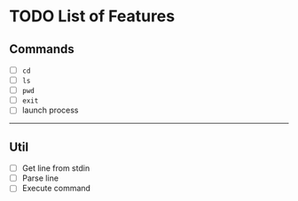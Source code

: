 # TODO List of Features


## Commands

- [ ] `cd`
- [ ] `ls`
- [ ] `pwd`
- [ ] `exit`
- [ ] launch process

---

## Util

- [ ] Get line from stdin
- [ ] Parse line
- [ ] Execute command
